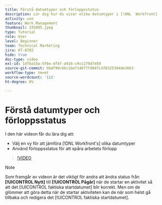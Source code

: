 ```yaml
---
title: Förstå datumtyper och förloppsstatus
description: Lär dig hur du visar olika datumtyper i [!DNL  Workfront] och använder förloppsstatus för att spåra arbetsförloppet.
activity: use
feature: Work Management
thumbnail: 335095.jpeg
type: Tutorial
role: User
level: Beginner
team: Technical Marketing
jira: KT-8782
hide: true
doc-type: video
exl-id: 1df6a15a-5f6e-4f4f-a916-c9cc279d7459
source-git-commit: bbdf99c6bc1be714077fd94fc3f8325394de36b3
workflow-type: tm+mt
source-wordcount: '111'
ht-degree: 0%

---
```


# Förstå datumtyper och förloppsstatus

I den här videon får du lära dig att:

* Välj en vy för att jämföra [!DNL Workfront's] olika datumtyper
* Använd förloppsstatus för att spåra arbetets förlopp

>[!VIDEO](https://video.tv.adobe.com/v/335095/?quality=12&learn=on&enablevpops=1)

>[!NOTE]
>
>Som framgår av videon är det viktigt för andra att ändra status från **[!UICONTROL Nytt]** till **[!UICONTROL Pågår]** när de startar en aktivitet så att det [!UICONTROL faktiska startdatumet] blir korrekt. Men om de glömmer att göra detta när de startar aktiviteten kan de när som helst gå tillbaka och redigera det [!UICONTROL faktiska startdatumet].


<!--
Task progress status overview
Definitions for the project, task, and issue dates within Workfront
Project timelines
-->
